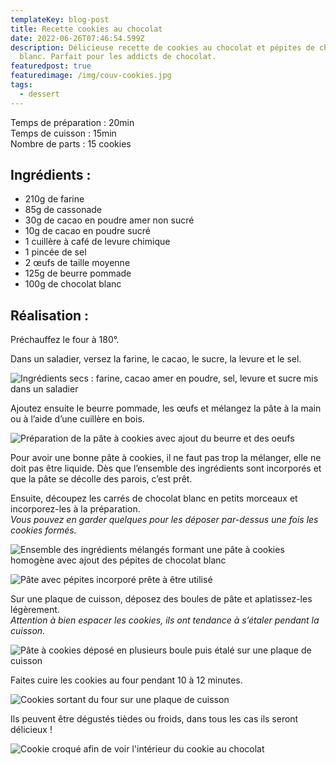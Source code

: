 ```yaml
---
templateKey: blog-post
title: Recette cookies au chocolat
date: 2022-06-26T07:46:54.599Z
description: Délicieuse recette de cookies au chocolat et pépites de chocolat
  blanc. Parfait pour les addicts de chocolat.
featuredpost: true
featuredimage: /img/couv-cookies.jpg
tags:
  - dessert
---
```

Temps de préparation : 20min\
Temps de cuisson : 15min\
Nombre de parts : 15 cookies

## Ingrédients :

* 210g de farine
* 85g de cassonade
* 30g de cacao en poudre amer non sucré
* 10g de cacao en poudre sucré
* 1 cuillère à café de levure chimique
* 1 pincée de sel
* 2 œufs de taille moyenne
* 125g de beurre pommade
* 100g de chocolat blanc

## Réalisation :

Préchauffez le four à 180°.

Dans un saladier, versez la farine, le cacao, le sucre, la levure et le sel.

![Ingrédients secs : farine, cacao amer en poudre, sel, levure et sucre mis dans un saladier ](/img/element-secs-cookie.jpg "Ingrédients secs")

Ajoutez ensuite le beurre pommade, les œufs et mélangez la pâte à la main ou à l’aide d’une cuillère en bois.

![Préparation de la pâte à cookies avec ajout du beurre et des oeufs](/img/prepa-cookie-choco.jpg "Préparation de la pâte à cookies")

Pour avoir une bonne pâte à cookies, il ne faut pas trop la mélanger, elle ne doit pas être liquide. Dès que l’ensemble des ingrédients sont incorporés et que la pâte se décolle des parois, c’est prêt.

Ensuite, découpez les carrés de chocolat blanc en petits morceaux et incorporez-les à la préparation.\
*Vous pouvez en garder quelques pour les déposer par-dessus une fois les cookies formés.*

![Ensemble des ingrédients mélangés formant une pâte à cookies homogène avec ajout des pépites de chocolat blanc](/img/pate-a-cookie-choco.jpg "Pâte à cookies avec pépites de chocolat blanc")

![Pâte avec pépites incorporé prête à être utilisé](/img/pate-et-pepite.jpg "Pâte à cookies prête")

Sur une plaque de cuisson, déposez des boules de pâte et aplatissez-les légèrement.\
*Attention à bien espacer les cookies, ils ont tendance à s’étaler pendant la cuisson.*

![Pâte à cookies déposé en plusieurs boule puis étalé sur une plaque de cuisson ](/img/cookie-choco-avant-cuisson.jpg "Cookies avant cuisson ")

Faites cuire les cookies au four pendant 10 à 12 minutes.

![Cookies sortant du four sur une plaque de cuisson ](/img/cookie-choco-apres-cuisson.jpg "Cookies après cuisson ")

Ils peuvent être dégustés tièdes ou froids, dans tous les cas ils seront délicieux !

![Cookie croqué afin de voir l'intérieur du cookie au chocolat ](/img/cookie-en-degustation.jpg "Cookie")